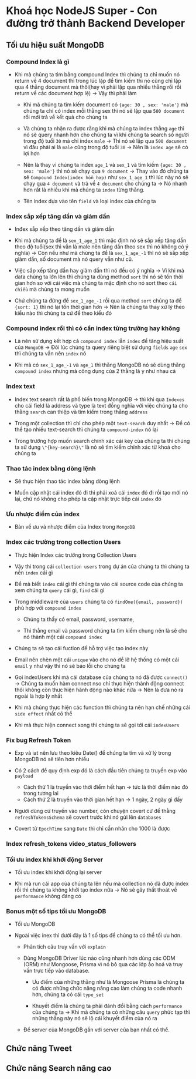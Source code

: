 # Khoá học NodeJS Super - Con đường trở thành Backend Developer

## Tối ưu hiệu suất MongoDB

### Compound Index là gì

- Khi mà chúng ta tìm bằng compound Index thì chúng ta chỉ muốn nó return về 4 document thì trong lúc lặp để tìm kiếm thì nó cũng chỉ lặp qua 4 thằng document mà thôi(hay vì phải lặp qua nhiều thằng rồi rồi return về các document hợp lệ) -> Vậy thì phải làm

  - Khi mà chúng ta tìm kiếm document có `{age: 30 , sex: 'male'}` mà chúng ta chỉ có index mỗi thằng sex thì nó sẽ lặp qua `500 document` rồi mới trả về kết quả cho chúng ta

  - Và chúng ta nhận ra được rằng khi mà chúng ta index thằng `age` thì nó sẽ query nhanh hơn cho chúng ta vì khi chúng ta search số người trong độ tuổi `30` mà chỉ index `male` -> Thì nó sẽ lặp qua `500 document` vì đâu phải ai là `male` cũng trong độ tuổi `30` -> Nên là `index age` sẽ có lợi hơn

  - Nên là thay vì chúng ta index `age_1` và `sex_1` và tìm kiếm `{age: 30 , sex: 'male'}` thì nó sẽ chạy qua `9 document` -> Thay vào đó chúng ta sẽ `Compound Index(index hỗn hợp)` như `sex_1_age_1` thì lúc này nó sẽ chạy qua `4 document` và trả về `4 document` cho chúng ta -> Nó nhanh hơn rất là nhiều khi mà chúng ta `index` từng thằng.

  - Tên index dựa vào tên `field` và loại index của chúng ta

### Index sắp xếp tăng dần và giảm dần

- Inđex sắp xếp theo tăng dần và giảm dần

- Khi mà chúng ta để là `sex_1_age_1` thì mặc định nó sẽ sắp xếp tăng dần theo độ tuổi(sex thì vẫn là male nên tăng dần theo sex thì nó không có ý nghĩa) -> Còn nếu như mà chúng ta để là `sex_1_age_-1` thì nó sẽ sắp xếp giảm dần, số document mà nó query vẫn như cũ.

- Việc sắp xếp tăng dần hay giảm dần thì nó đều có ý nghĩa -> Vì khi mà data chúng ta lớn lên thì chúng ta dùng method `sort` thì nó sẽ tốn thời gian hơn so với cái việc mà chúng ta mặc định cho nó sort theo `cái chiều` mà chúng ta mong muốn

- Chứ chúng ta đừng để `sex_1_age_-1` rồi qua method `sort` chúng ta để `{sort: 1}` thì nó lại tốn thời gian hơn -> Nên là chúng ta thay xử lý theo kiểu nào thì chúng ta cứ để theo kiểu đó

### Compound index rồi thì có cần index từng trường hay không

- Là nên sử dụng kết hợp cả `compound index` lẫn `index` để tăng hiệu suất của `MongoDB` -> Đôi lúc chúng ta query riêng biệt sử dụng `fields` `age` `sex` thì chúng ta vẫn nên `inđex` nó

- Khi mà có `sex_1_age_-1` và `age_1` thì thằng MongoDB nó sẽ dùng thằng `compound index` nhưng mà công dụng của 2 thằng là y như nhau cả

### Index text

- Index text search rất là phổ biến trong MongoDB -> thì khi qua `Indexes` cho cái field là address và type là text đồng nghĩa với việc chúng ta cho thằng `search` can thiệp và tìm kiếm trong thằng `address`

- Trong một collection thì chỉ cho phép một `text-search` duy nhất -> Để có thể tạo nhiều text-search thì chúng ta `compound-index` nó lại

- Trong trường hợp muốn search chính xác cái key của chúng ta thì chúng ta sử dụng `\"{key-search}\"` là nó sẽ tìm kiếm chính xác từ khoá cho chúng ta

### Thao tác index bằng dòng lệnh

- Sẽ thực hiện thao tác index bằng dòng lệnh

- Muốn cập nhật cái index đó đi thì phải xoá cái `index` đó đi rồi tạo mới nó lại, chứ nó không cho phép ta cập nhật trực tiếp cái `index` đó

### Ưu nhược điểm của index

- Bàn về ưu và nhược điểm của Index trong `MongoDB`

### Index các trường trong collection Users

- Thực hiện Index các trường trong Collection Users

- Vậy thì trong cái `collection users` trong dự án của chúng ta thì chúng ta nên `index` cái gì

- Để mà biết `index` cái gì thì chúng ta vào cái source code của chúng ta xem chúng ta `query` cái gì, `find` cái gì

- Trong middleware của `users` chúng ta có `findOne({email, password})` phù hợp với `compound index`

  - Chúng ta thấy có email, password, username,

  - Thì thằng email và password chúng ta tìm kiếm chung nên là sẽ cho nó thành một cái `compound index`

- Chúng ta sẽ tạo cái fuction để hỗ trợ việc tạo index này

- Email nên chèn một cái `unique` vào cho nó để lỡ hệ thống có một cái `email` y như vậy thì nó sẽ báo lỗi cho chúng ta

- Gọi indexUsers khi mà cái database của chúng ta nó đã được `connect()` -> Chúng ta muốn hàm connect nso chỉ thực hiện thành động connect thôi không còn thưc hiện hành động nào khác nữa -> Nên là đưa nó ra ngoài là hợp lý nhất

- Khi mà chúng thực hiện các function thì chúng ta nên hạn chế những cái `side effect` nhất có thể

- Khi mà thực hiện connect xong thì chúng ta sẽ gọi tới cái `indexUsers`

### Fix bug Refresh Token

- Exp và iat nên lưu theo kiêu Date() để chúng ta tìm và xử lý trong MongoDB nó sẽ tiên hơn nhiều

- Có 2 cách để quy định exp đó là cách đầu tiên chúng ta truyền exp vào `payload`

  - Cách thứ 1 là truyền vào thời điểm hết hạn -> tức là thời điểm nào đó trong tương lai
  - Cách thứ 2 là truyền vào thời gian hết hạn -> 1 ngày, 2 ngày gì đấy

- Người dùng cứ truyền vào number, còn chuyện covert cứ để thằng `refreshTokensSchema` sẽ covert trước khi nó gửi lên `databases`

- Covert từ `EpochTime` sang `Date` thì chỉ cần nhân cho 1000 là được

### Index refresh_tokens video_status_followers

### Tối ưu index khi khởi động Server

- Tối ưu index khi khởi động lại server

- Khi mà run cái app của chúng ta lên nếu mà collection nó đã được index rồi thì chúng ta không khởi tạo index nữa -> Nó sẽ gây thất thoát về `performance` không đáng có

### Bonus một số tips tối ưu MongoDB

- Tối ưu MongoDB

- Ngoài việc inex thì dưới đây là 1 số tips để chúng ta có thể tối ưu hơn.

  - Phân tích câu truy vấn với `explain`

  - Dùng MongoDB Driver lúc nào cũng nhanh hơn dùng các ODM (ORM) như Mongoose, Prisma vì nó bỏ qua các lớp ảo hoá và truy vấn trực tiếp vào database.

    - Ưu điểm của những thằng như là Mongoose Prisma là chúng ta có được những chức năng nâng cao làm chúng ta code nhanh hơn, chúng ta có cái `type_set`

    - Khuyết điểm là chúng ta phải đánh đổi bằng cách `performance` của chúng ta -> Khi mà chúng ta có những câu `query` phức tạp thì những thằng này nó sẽ lộ cái khuyết điểm của nó ra

  - Để server của MongoDB gần với server của bạn nhất có thể.

## Chức năng Tweet

## Chức năng Search nâng cao
